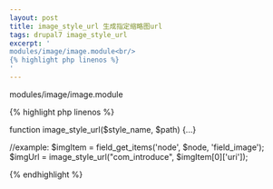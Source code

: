```yaml
---
layout: post
title: image_style_url 生成指定缩略图url
tags: drupal7 image_style_url
excerpt: '
modules/image/image.module<br/>
{% highlight php linenos %}
'
---
```


modules/image/image.module

{% highlight php linenos %}

function image_style_url($style_name, $path) {...}

//example:
$imgItem = field_get_items('node', $node, 'field_image');
$imgUrl = image_style_url("com_introduce", $imgItem[0]['uri']);

{% endhighlight %}